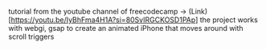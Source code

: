 tutorial from the youtube channel of freecodecamp
-> (Link) [https://youtu.be/IyBhFma4H1A?si=80SvIRGCKOSD1PAp]
the project works with webgi, gsap to create an animated iPhone that moves around with scroll triggers
